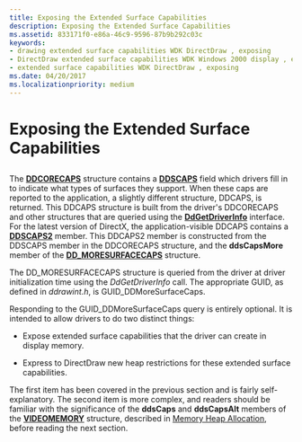 ```yaml
---
title: Exposing the Extended Surface Capabilities
description: Exposing the Extended Surface Capabilities
ms.assetid: 833171f0-e86a-46c9-9596-87b9b292c03c
keywords:
- drawing extended surface capabilities WDK DirectDraw , exposing
- DirectDraw extended surface capabilities WDK Windows 2000 display , exposing
- extended surface capabilities WDK DirectDraw , exposing
ms.date: 04/20/2017
ms.localizationpriority: medium
---
```


# Exposing the Extended Surface Capabilities


## <span id="ddk_exposing_the_extended_surface_capabilities_gg"></span><span id="DDK_EXPOSING_THE_EXTENDED_SURFACE_CAPABILITIES_GG"></span>


The [**DDCORECAPS**](https://msdn.microsoft.com/library/windows/hardware/ff549248) structure contains a [**DDSCAPS**](https://msdn.microsoft.com/library/windows/hardware/ff550286) field which drivers fill in to indicate what types of surfaces they support. When these caps are reported to the application, a slightly different structure, DDCAPS, is returned. This DDCAPS structure is built from the driver's DDCORECAPS and other structures that are queried using the [**DdGetDriverInfo**](https://msdn.microsoft.com/library/windows/hardware/ff549404) interface. For the latest version of DirectX, the application-visible DDCAPS contains a [**DDSCAPS2**](https://msdn.microsoft.com/library/windows/hardware/ff550292) member. This DDCAPS2 member is constructed from the DDSCAPS member in the DDCORECAPS structure, and the **ddsCapsMore** member of the [**DD\_MORESURFACECAPS**](https://msdn.microsoft.com/library/windows/hardware/ff551659) structure.

The DD\_MORESURFACECAPS structure is queried from the driver at driver initialization time using the *DdGetDriverInfo* call. The appropriate GUID, as defined in *ddrawint.h*, is GUID\_DDMoreSurfaceCaps.

Responding to the GUID\_DDMoreSurfaceCaps query is entirely optional. It is intended to allow drivers to do two distinct things:

-   Expose extended surface capabilities that the driver can create in display memory.

-   Express to DirectDraw new heap restrictions for these extended surface capabilities.

The first item has been covered in the previous section and is fairly self-explanatory. The second item is more complex, and readers should be familiar with the significance of the **ddsCaps** and **ddsCapsAlt** members of the [**VIDEOMEMORY**](https://msdn.microsoft.com/library/windows/hardware/ff570171) structure, described in [Memory Heap Allocation](memory-heap-allocation.md), before reading the next section.

 

 





